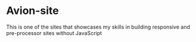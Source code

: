 # Avion-site
 This is one of the sites that showcases my skills in building responsive and pre-processor sites without JavaScript
